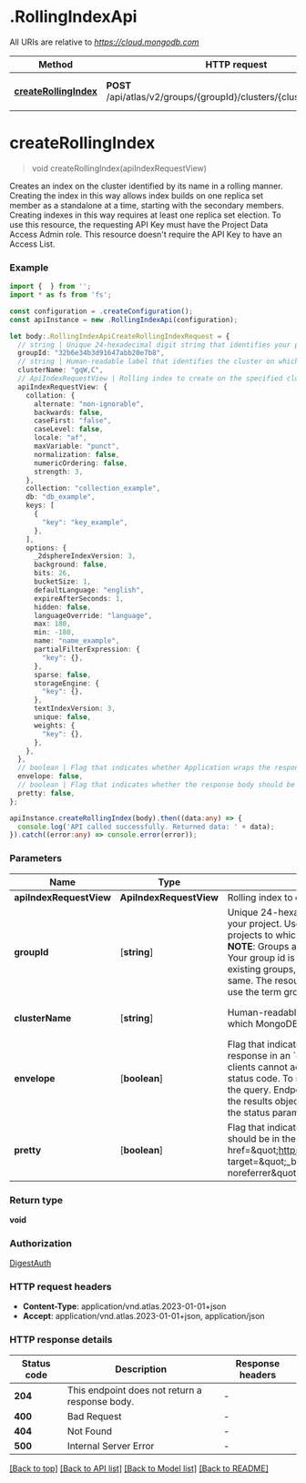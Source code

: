 # .RollingIndexApi

All URIs are relative to *https://cloud.mongodb.com*

Method | HTTP request | Description
------------- | ------------- | -------------
[**createRollingIndex**](RollingIndexApi.md#createRollingIndex) | **POST** /api/atlas/v2/groups/{groupId}/clusters/{clusterName}/index | Create One Rolling Index


# **createRollingIndex**
> void createRollingIndex(apiIndexRequestView)

Creates an index on the cluster identified by its name in a rolling manner. Creating the index in this way allows index builds on one replica set member as a standalone at a time, starting with the secondary members. Creating indexes in this way requires at least one replica set election. To use this resource, the requesting API Key must have the Project Data Access Admin role. This resource doesn't require the API Key to have an Access List.

### Example


```typescript
import {  } from '';
import * as fs from 'fs';

const configuration = .createConfiguration();
const apiInstance = new .RollingIndexApi(configuration);

let body:.RollingIndexApiCreateRollingIndexRequest = {
  // string | Unique 24-hexadecimal digit string that identifies your project. Use the [/groups](#tag/Projects/operation/listProjects) endpoint to retrieve all projects to which the authenticated user has access.  **NOTE**: Groups and projects are synonymous terms. Your group id is the same as your project id. For existing groups, your group/project id remains the same. The resource and corresponding endpoints use the term groups.
  groupId: "32b6e34b3d91647abb20e7b8",
  // string | Human-readable label that identifies the cluster on which MongoDB Cloud creates an index.
  clusterName: "gqW,C",
  // ApiIndexRequestView | Rolling index to create on the specified cluster.
  apiIndexRequestView: {
    collation: {
      alternate: "non-ignorable",
      backwards: false,
      caseFirst: "false",
      caseLevel: false,
      locale: "af",
      maxVariable: "punct",
      normalization: false,
      numericOrdering: false,
      strength: 3,
    },
    collection: "collection_example",
    db: "db_example",
    keys: [
      {
        "key": "key_example",
      },
    ],
    options: {
      _2dsphereIndexVersion: 3,
      background: false,
      bits: 26,
      bucketSize: 1,
      defaultLanguage: "english",
      expireAfterSeconds: 1,
      hidden: false,
      languageOverride: "language",
      max: 180,
      min: -180,
      name: "name_example",
      partialFilterExpression: {
        "key": {},
      },
      sparse: false,
      storageEngine: {
        "key": {},
      },
      textIndexVersion: 3,
      unique: false,
      weights: {
        "key": {},
      },
    },
  },
  // boolean | Flag that indicates whether Application wraps the response in an `envelope` JSON object. Some API clients cannot access the HTTP response headers or status code. To remediate this, set envelope=true in the query. Endpoints that return a list of results use the results object as an envelope. Application adds the status parameter to the response body. (optional)
  envelope: false,
  // boolean | Flag that indicates whether the response body should be in the <a href=\"https://en.wikipedia.org/wiki/Prettyprint\" target=\"_blank\" rel=\"noopener noreferrer\">prettyprint</a> format. (optional)
  pretty: false,
};

apiInstance.createRollingIndex(body).then((data:any) => {
  console.log('API called successfully. Returned data: ' + data);
}).catch((error:any) => console.error(error));
```


### Parameters

Name | Type | Description  | Notes
------------- | ------------- | ------------- | -------------
 **apiIndexRequestView** | **ApiIndexRequestView**| Rolling index to create on the specified cluster. |
 **groupId** | [**string**] | Unique 24-hexadecimal digit string that identifies your project. Use the [/groups](#tag/Projects/operation/listProjects) endpoint to retrieve all projects to which the authenticated user has access.  **NOTE**: Groups and projects are synonymous terms. Your group id is the same as your project id. For existing groups, your group/project id remains the same. The resource and corresponding endpoints use the term groups. | defaults to undefined
 **clusterName** | [**string**] | Human-readable label that identifies the cluster on which MongoDB Cloud creates an index. | defaults to undefined
 **envelope** | [**boolean**] | Flag that indicates whether Application wraps the response in an &#x60;envelope&#x60; JSON object. Some API clients cannot access the HTTP response headers or status code. To remediate this, set envelope&#x3D;true in the query. Endpoints that return a list of results use the results object as an envelope. Application adds the status parameter to the response body. | (optional) defaults to undefined
 **pretty** | [**boolean**] | Flag that indicates whether the response body should be in the &lt;a href&#x3D;\&quot;https://en.wikipedia.org/wiki/Prettyprint\&quot; target&#x3D;\&quot;_blank\&quot; rel&#x3D;\&quot;noopener noreferrer\&quot;&gt;prettyprint&lt;/a&gt; format. | (optional) defaults to undefined


### Return type

**void**

### Authorization

[DigestAuth](README.md#DigestAuth)

### HTTP request headers

 - **Content-Type**: application/vnd.atlas.2023-01-01+json
 - **Accept**: application/vnd.atlas.2023-01-01+json, application/json


### HTTP response details
| Status code | Description | Response headers |
|-------------|-------------|------------------|
**204** | This endpoint does not return a response body. |  -  |
**400** | Bad Request |  -  |
**404** | Not Found |  -  |
**500** | Internal Server Error |  -  |

[[Back to top]](#) [[Back to API list]](README.md#documentation-for-api-endpoints) [[Back to Model list]](README.md#documentation-for-models) [[Back to README]](README.md)


